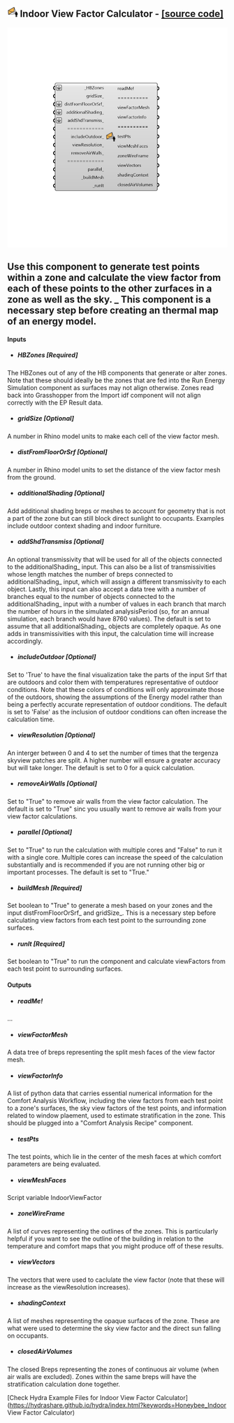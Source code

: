 ## ![](../../images/icons/Indoor_View_Factor_Calculator.png) Indoor View Factor Calculator - [[source code]](https://github.com/mostaphaRoudsari/honeybee/tree/master/src/Honeybee_Indoor%20View%20Factor%20Calculator.py)

![](../../images/components/Indoor_View_Factor_Calculator.png)

Use this component to generate test points within a zone and calculate the view factor from each of these points to the other zurfaces in a zone as well as the sky.
 _
 This component is a necessary step before creating an thermal map of an energy model.
 -
 

#### Inputs
* ##### HBZones [Required]
The HBZones out of any of the HB components that generate or alter zones.  Note that these should ideally be the zones that are fed into the Run Energy Simulation component as surfaces may not align otherwise.  Zones read back into Grasshopper from the Import idf component will not align correctly with the EP Result data.
* ##### gridSize [Optional]
A number in Rhino model units to make each cell of the view factor mesh.
* ##### distFromFloorOrSrf [Optional]
A number in Rhino model units to set the distance of the view factor mesh from the ground.
* ##### additionalShading [Optional]
Add additional shading breps or meshes to account for geometry that is not a part of the zone but can still block direct sunlight to occupants.  Examples include outdoor context shading and indoor furniture.
* ##### addShdTransmiss [Optional]
An optional transmissivity that will be used for all of the objects connected to the additionalShading_ input.  This can also be a list of transmissivities whose length matches the number of breps connected to additionalShading_ input, which will assign a different transmissivity to each object.  Lastly, this input can also accept a data tree with a number of branches equal to the number of objects connected to the additionalShading_ input with a number of values in each branch that march the number of hours in the simulated analysisPeriod (so, for an annual simulation, each branch would have 8760 values).  The default is set to assume that all additionalShading_ objects are completely opaque.  As one adds in transmissivities with this input, the calculation time will increase accordingly.
* ##### includeOutdoor [Optional]
Set to 'True' to have the final visualization take the parts of the input Srf that are outdoors and color them with temperatures representative of outdoor conditions.  Note that these colors of conditions will only approximate those of the outdoors, showing the assumptions of the Energy model rather than being a perfectly accurate representation of outdoor conditions.  The default is set to 'False' as the inclusion of outdoor conditions can often increase the calculation time.
* ##### viewResolution [Optional]
An interger between 0 and 4 to set the number of times that the tergenza skyview patches are split.  A higher number will ensure a greater accuracy but will take longer.  The default is set to 0 for a quick calculation.
* ##### removeAirWalls [Optional]
Set to "True" to remove air walls from the view factor calculation.  The default is set to "True" sinc you usually want to remove air walls from your view factor calculations.
* ##### parallel [Optional]
Set to "True" to run the calculation with multiple cores and "False" to run it with a single core.  Multiple cores can increase the speed of the calculation substantially and is recommended if you are not running other big or important processes.  The default is set to "True."
* ##### buildMesh [Required]
Set boolean to "True" to generate a mesh based on your zones and the input distFromFloorOrSrf_ and gridSize_.  This is a necessary step before calculating view factors from each test point to the surrounding zone surfaces.
* ##### runIt [Required]
Set boolean to "True" to run the component and calculate viewFactors from each test point to surrounding surfaces.

#### Outputs
* ##### readMe!
...
* ##### viewFactorMesh
A data tree of breps representing the split mesh faces of the view factor mesh.
* ##### viewFactorInfo
A list of python data that carries essential numerical information for the Comfort Analysis Workflow, including the view factors from each test point to a zone's surfaces, the sky view factors of the test points, and information related to window plaement, used to estimate stratification in the zone.  This should be plugged into a "Comfort Analysis Recipe" component.
* ##### testPts
The test points, which lie in the center of the mesh faces at which comfort parameters are being evaluated.
* ##### viewMeshFaces
Script variable IndoorViewFactor
* ##### zoneWireFrame
A list of curves representing the outlines of the zones.  This is particularly helpful if you want to see the outline of the building in relation to the temperature and comfort maps that you might produce off of these results.
* ##### viewVectors
The vectors that were used to caclulate the view factor (note that these will increase as the viewResolution increases).
* ##### shadingContext
A list of meshes representing the opaque surfaces of the zone.  These are what were used to determine the sky view factor and the direct sun falling on occupants.
* ##### closedAirVolumes
The closed Breps representing the zones of continuous air volume (when air walls are excluded).  Zones within the same breps will have the stratification calculation done together.


[Check Hydra Example Files for Indoor View Factor Calculator](https://hydrashare.github.io/hydra/index.html?keywords=Honeybee_Indoor View Factor Calculator)